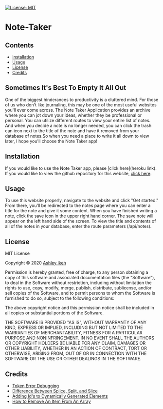 [![License: MIT](https://img.shields.io/badge/License-MIT-yellow.svg)](https://opensource.org/licenses/MIT) 
# Note-Taker

## Contents
* [Installation](installation)
* [Usage](usage)
* [License](license)
* [Credits](credits)

## Sometimes It's Best To Empty It All Out

One of the biggest hinderances to productivity is a cluttered mind. For those of us who don't like journaling, this may be one of the most useful websites you'll ever come across.
The Note Taker Application provides an archive where you can jot down your ideas, whether they be professional or personal. You can utilize different routes to view your entire list of notes. And when you decide a note is no longer needed, you can click the trash can icon next to the title of the note and have it removed from your database of notes.So when you need a place to write it all down to view later, I hope you'll choose the Note Taker app!

## Installation

If you would like to use the Note Taker app, please [click here](heroku link).
If you would like to view the github repository for this website, [click here](https://github.com/Aikeh2021/Note-Taker).


## Usage

To use this website properly, navigate to the website and click "Get started." From there, you'll be redirected to the notes page where you can enter a title for the note and give it some content. When you have finished writing a note, click the save icon in the upper right hand corner. The save note will appear on the left hand side of the screen. To view the title and contents of all of the notes in your database, enter the route parameters (/api/notes).



## License

MIT License

Copyright © 2020 [Ashley Ikeh](https://github.com/Aikeh2021)

Permission is hereby granted, free of charge, to any person obtaining a copy
of this software and associated documentation files (the "Software"), to deal
in the Software without restriction, including without limitation the rights
to use, copy, modify, merge, publish, distribute, sublicense, and/or sell
copies of the Software, and to permit persons to whom the Software is
furnished to do so, subject to the following conditions:

The above copyright notice and this permission notice shall be included in all
copies or substantial portions of the Software.

THE SOFTWARE IS PROVIDED "AS IS", WITHOUT WARRANTY OF ANY KIND, EXPRESS OR
IMPLIED, INCLUDING BUT NOT LIMITED TO THE WARRANTIES OF MERCHANTABILITY,
FITNESS FOR A PARTICULAR PURPOSE AND NONINFRINGEMENT. IN NO EVENT SHALL THE
AUTHORS OR COPYRIGHT HOLDERS BE LIABLE FOR ANY CLAIM, DAMAGES OR OTHER
LIABILITY, WHETHER IN AN ACTION OF CONTRACT, TORT OR OTHERWISE, ARISING FROM,
OUT OF OR IN CONNECTION WITH THE SOFTWARE OR THE USE OR OTHER DEALINGS IN THE
SOFTWARE.

## Credits

* [Token Error Debugging](https://stackoverflow.com/questions/47004295/syntaxerror-unexpected-token-o-in-json-at-position-1-express)
* [Difference Between Splice, Split, and Slice](https://medium.com/@jeanpan/javascript-splice-slice-split-745b1c1c05d2)
* [Adding Id's to Dynamically Generated Elements](https://stackoverflow.com/questions/10632394/add-id-dynamically-to-jquery-tabs)
* [How to Remove An Item From An Array](https://flaviocopes.com/how-to-remove-item-from-array/)
